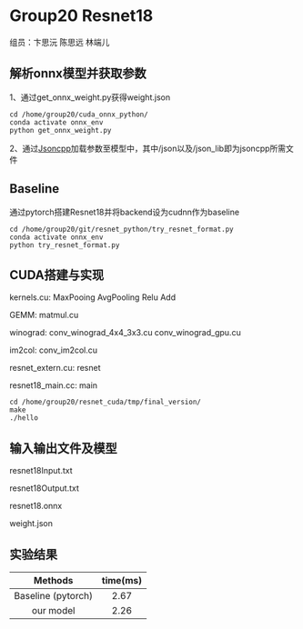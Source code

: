 Group20 Resnet18
=============================
组员：卞思沅 陈思远 林端儿

解析onnx模型并获取参数
-----------------------------
1、通过get_onnx_weight.py获得weight.json

```
cd /home/group20/cuda_onnx_python/
conda activate onnx_env
python get_onnx_weight.py
```

2、通过[Jsoncpp](https://github.com/open-source-parsers/jsoncpp)加载参数至模型中，其中/json以及/json_lib即为jsoncpp所需文件

Baseline
------------------------------
通过pytorch搭建Resnet18并将backend设为cudnn作为baseline
```
cd /home/group20/git/resnet_python/try_resnet_format.py
conda activate onnx_env
python try_resnet_format.py
```

CUDA搭建与实现
------------------------------
kernels.cu: MaxPooing AvgPooling Relu Add

GEMM: matmul.cu

winograd: conv_winograd_4x4_3x3.cu conv_winograd_gpu.cu

im2col: conv_im2col.cu

resnet_extern.cu: resnet

resnet18_main.cc: main

```
cd /home/group20/resnet_cuda/tmp/final_version/
make
./hello
```

输入输出文件及模型
----------------------------
resnet18Input.txt

resnet18Output.txt

resnet18.onnx

weight.json

实验结果
---------------------------
|      Methods       | time(ms) |
| :----------------: | :------: |
| Baseline (pytorch) |   2.67    |
|     our model      |   2.26    |
